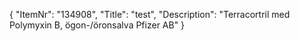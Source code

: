{
  "ItemNr": "134908",
  "Title": "test",
  "Description": "Terracortril med Polymyxin B, ögon-/öronsalva Pfizer AB"
}